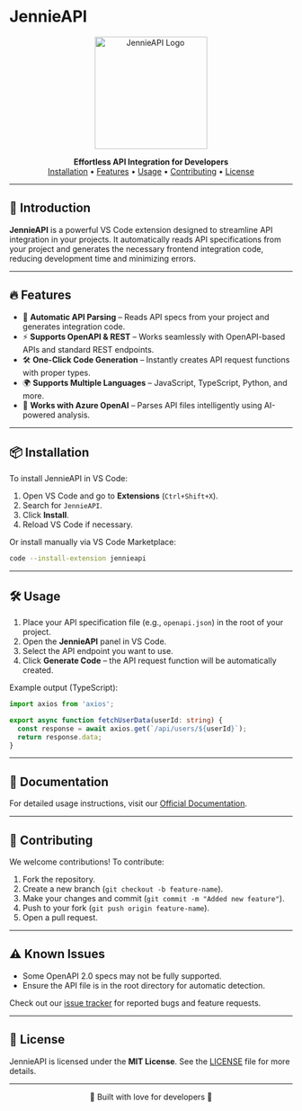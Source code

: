 # JennieAPI

<p align="center">
  <img src="icon/button1" width="200" alt="JennieAPI Logo">
</p>

<p align="center">
  <b>Effortless API Integration for Developers</b>
  <br>
  <a href="#installation">Installation</a> •
  <a href="#features">Features</a> •
  <a href="#usage">Usage</a> •
  <a href="#contributing">Contributing</a> •
  <a href="#license">License</a>
</p>

---

## 🚀 Introduction

**JennieAPI** is a powerful VS Code extension designed to streamline API integration in your projects. It automatically reads API specifications from your project and generates the necessary frontend integration code, reducing development time and minimizing errors.

---

## 🔥 Features

- 📌 **Automatic API Parsing** – Reads API specs from your project and generates integration code.
- ⚡ **Supports OpenAPI & REST** – Works seamlessly with OpenAPI-based APIs and standard REST endpoints.
- 🛠️ **One-Click Code Generation** – Instantly creates API request functions with proper types.
- 🌍 **Supports Multiple Languages** – JavaScript, TypeScript, Python, and more.
- 🚀 **Works with Azure OpenAI** – Parses API files intelligently using AI-powered analysis.

---

## 📦 Installation

To install JennieAPI in VS Code:

1. Open VS Code and go to **Extensions** (`Ctrl+Shift+X`).
2. Search for `JennieAPI`.
3. Click **Install**.
4. Reload VS Code if necessary.

Or install manually via VS Code Marketplace:

```sh
code --install-extension jennieapi
```

---

## 🛠 Usage

1. Place your API specification file (e.g., `openapi.json`) in the root of your project.
2. Open the **JennieAPI** panel in VS Code.
3. Select the API endpoint you want to use.
4. Click **Generate Code** – the API request function will be automatically created.

Example output (TypeScript):

```typescript
import axios from 'axios';

export async function fetchUserData(userId: string) {
  const response = await axios.get(`/api/users/${userId}`);
  return response.data;
}
```

---

## 📖 Documentation

For detailed usage instructions, visit our [Official Documentation](https://your-docs-link.com).

---

## 🤝 Contributing

We welcome contributions! To contribute:

1. Fork the repository.
2. Create a new branch (`git checkout -b feature-name`).
3. Make your changes and commit (`git commit -m "Added new feature"`).
4. Push to your fork (`git push origin feature-name`).
5. Open a pull request.

---

## ⚠️ Known Issues

- Some OpenAPI 2.0 specs may not be fully supported.
- Ensure the API file is in the root directory for automatic detection.

Check out our [issue tracker](https://github.com/your-repo/issues) for reported bugs and feature requests.

---

## 📝 License

JennieAPI is licensed under the **MIT License**. See the [LICENSE](LICENSE) file for more details.

---

<p align="center">💙 Built with love for developers 💙</p>
